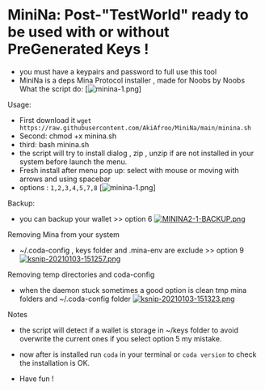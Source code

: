 # MiniNa: Post-"TestWorld" ready to be used with or without PreGenerated Keys !
* you must have a keypairs and password to full use this tool
* MiniNa is a deps Mina Protocol installer , made for Noobs by Noobs
What the script do:
[![minina-1.png](https://i.postimg.cc/26zbRF57/minina-1.png)]

Usage:
* First download it ```wget https://raw.githubusercontent.com/AkiAfroo/MiniNa/main/minina.sh```
* Second: chmod +x minina.sh 
* third:  bash minina.sh
* the script will try to install dialog , zip , unzip if are not installed in your system before launch the menu.
* Fresh install after menu pop up: select with mouse or moving with arrows and using spacebar
* options : ```1,2,3,4,5,7,8```
[![minina-1.png](https://i.postimg.cc/26zbRF57/minina-1.png)]

Backup:
* you can backup your wallet >> option 6
[![MININA2-1-BACKUP.png](https://i.postimg.cc/NFCSmw52/MININA2-1-BACKUP.png)](https://postimg.cc/p58sM4QP)


Removing Mina from your system
* ~/.coda-config , keys folder and .mina-env are exclude >> option 9
[![ksnip-20210103-151257.png](https://i.postimg.cc/PJ7VNzRm/ksnip-20210103-151257.png)](https://postimg.cc/1Vprj6Pt)

Removing temp directories and coda-config
* when the daemon stuck sometimes a good option is clean tmp mina folders and ~/.coda-config folder
[![ksnip-20210103-151323.png](https://i.postimg.cc/SK4TXKDt/ksnip-20210103-151323.png)](https://postimg.cc/v4PLkGRW)

Notes
* the script will detect if a wallet is storage in ~/keys folder to avoid overwrite the current ones if you select option 5 my mistake.

* now after is installed run ```coda``` in your terminal or ```coda version``` to check the installation is OK.
* Have fun !

